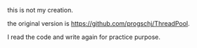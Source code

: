 this is not my creation.

the original version is https://github.com/progschj/ThreadPool.

I read the code and write again for practice purpose.